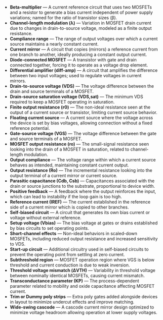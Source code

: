 - **Beta-multiplier** — A current reference circuit that uses two MOSFETs and a resistor to generate a bias current independent of power supply variations; named for the ratio of transistor sizes (β).
- **Channel-length modulation (λ)** — Variation in MOSFET drain current due to changes in drain-to-source voltage, modeled as a finite output resistance.
- **Compliance range** — The range of output voltages over which a current source maintains a nearly constant current.
- **Current mirror** — A circuit that copies (mirrors) a reference current from one branch to another, ideally producing a constant output current.
- **Diode-connected MOSFET** — A transistor with gate and drain connected together, forcing it to operate as a voltage drop element.
- **Differential amplifier (diff-amp)** — A circuit that amplifies the difference between two input voltages; used to regulate voltages in current mirrors.
- **Drain-to-source voltage (VDS)** — The voltage difference between the drain and source terminals of a MOSFET.
- **Drain-source saturation voltage (VDS,sat)** — The minimum VDS required to keep a MOSFET operating in saturation.
- **Finite output resistance (r0)** — The non-ideal resistance seen at the output of a current source or transistor, limiting current source behavior.
- **Floating current source** — A current source where the voltage across the device is set by bias voltages, allowing connection without a fixed reference potential.
- **Gate-source voltage (VGS)** — The voltage difference between the gate and source terminals of a MOSFET.
- **MOSFET output resistance (ro)** — The small-signal resistance seen looking into the drain of a MOSFET in saturation, related to channel-length modulation.
- **Output compliance** — The voltage range within which a current source behaves as intended, maintaining constant current output.
- **Output resistance (Ro)** — The incremental resistance looking into the output terminal of a current mirror or current source.
- **Parasitic capacitance (Cdb, Csb)** — Capacitances associated with the drain or source junctions to the substrate, proportional to device width.
- **Positive feedback** — A feedback where the output reinforces the input, which can lead to instability if the loop gain is too high.
- **Reference current (IREF)** — The current established in the reference side of a current mirror which is copied to other branches.
- **Self-biased circuit** — A circuit that generates its own bias current or voltage without external reference.
- **Setup voltage (Vbias)** — The bias voltage at gates or drains established by bias circuits to set operating points.
- **Short-channel effects** — Non-ideal behaviors in scaled-down MOSFETs, including reduced output resistance and increased sensitivity to VDS.
- **Start-up circuit** — Additional circuitry used in self-biased circuits to prevent the operating point from settling at zero current.
- **Subthreshold region** — MOSFET operation region where VGS is below threshold and current conduction is due to weak inversion.
- **Threshold voltage mismatch (ΔVTH)** — Variability in threshold voltage between nominally identical MOSFETs, causing current mismatch.
- **Transconductance parameter (KP)** — The process-dependent parameter related to mobility and oxide capacitance affecting MOSFET current.
- **Trim or Dummy poly strips** — Extra poly gates added alongside devices in layout to minimize undercut effects and improve matching.
- **Wide-swing cascode** — A cascode current mirror design optimized to minimize voltage headroom allowing operation at lower supply voltages.
